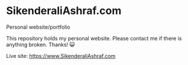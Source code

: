 # SikenderaliAshraf.com
Personal website/portfolio

This repository holds my personal website. Please contact me if there is anything broken. Thanks! :smiley_cat:

Live site: https://www.SikenderaliAshraf.com
